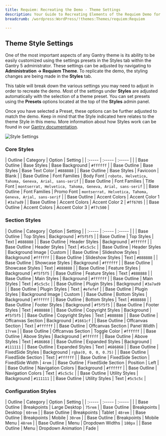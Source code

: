 ```yaml
---
title: Requiem: Recreating the Demo - Theme Settings
description: Your Guide to Recreating Elements of the Requiem Demo for WordPress
breadcrumb: /wordpress:WordPress/!themes:Themes/requiem:Requiem

---
```


Theme Style Settings
-----

One of the most important aspects of any Gantry theme is its ability to be easily customized using the settings presets in the Styles tab within the Gantry 5 administrator. These settings can be adjusted by navigating to **Administration -> Requiem Theme**. To replicate the demo, the styling changes are being made in the **Styles** tab.

This table will break down the various settings you may need to adjust in order to recreate the demo. Most of the settings under **Styles** are adjusted automatically with the selection of a theme preset. You can set presets using the **Presets** options located at the top of the **Styles** admin panel.

Once you have selected a Preset, these options can be further adjusted to match the demo. Keep in mind that the Style indicated here relates to the theme Style in this menu. More information about how Styles work can be found in our [Gantry documentation](http://docs.gantry.org/gantry5/configure/styles).

![Style Settings](assets/style_settings.jpeg)

### Core Styles

| Outline      | Category      | Option          | Setting                                                    |
| :-----       | :-----        | :-----          |                                                            |
| Base Outline | Base Styles   | Base Background | `#ffffff`                                                  |
| Base Outline | Base Styles   | Base Text Color | `#888888`                                                  |
| Base Outline | Base Styles   | Favicoon        | Blank                                                      |
| Base Outline | Font Families | Body Font       | `roboto, Helvetica, Tahoma, Geneva, Arial, sans-serif`     |
| Base Outline | Font Families | Title Font      | `montserrat, Helvetica, Tahoma, Geneva, Arial, sans-serif` |
| Base Outline | Font Families | Promo Font      | `montserrat, Helvetica, Tahoma, Geneva, Arial, sans-serif` |
| Base Outline | Accent Colors | Accent Color 1  | `#3a7ad9`                                                  |
| Base Outline | Accent Colors | Accent Color 2  | `#ff6705`                                                  |
| Base Outline | Accent Colors | Accent Color 3  | `#f7c500`                                                  |

### Section Styles

| Outline      | Category          | Option           | Setting               |
| :-----       | :-----            | :-----           |                       |
| Base Outline | Top Styles        | Background       | `#f5f5f5`             |
| Base Outline | Top Styles        | Text             | `#888888`             |
| Base Outline | Header Styles     | Background       | `#ffffff`             |
| Base Outline | Header Styles     | Text             | `#5c5c5c`             |
| Base Outline | Header Styles     | Background Image | Custom                |
| Base Outline | Slideshow Styles  | Background       | `#ffffff`             |
| Base Outline | Slideshow Styles  | Text             | `#888888`             |
| Base Outline | Showcase Styles   | Background       | `#ffffff`             |
| Base Outline | Showcase Styles   | Text             | `#888888`             |
| Base Outline | Feature Styles    | Background       | `#f5f5f5`             |
| Base Outline | Feature Styles    | Text             | `#888888`             |
| Base Outline | Main Styles       | Background       | `#ffffff`             |
| Base Outline | Main Styles       | Text             | `#5c5c5c`             |
| Base Outline | Plugin Styles  | Background       | `#3a7ad9`             |
| Base Outline | Plugin Styles  | Text             | `#efefef`             |
| Base Outline | Plugin Styles  | Background Image | Custom                |
| Base Outline | Bottom Styles     | Background       | `#ffffff`             |
| Base Outline | Bottom Styles     | Text             | `#888888`             |
| Base Outline | Footer Styles     | Background       | `#f5f5f5`             |
| Base Outline | Footer Styles     | Text             | `#888888`             |
| Base Outline | Copyright Styles  | Background       | `#f5f5f5`             |
| Base Outline | Copyright Styles  | Text             | `#888888`             |
| Base Outline | Offcanvas Section | Background       | `#1661cf`             |
| Base Outline | Offcanvas Section | Text             | `#ffffff`             |
| Base Outline | Offcanvas Section | Panel Width      | `17rem`               |
| Base Outline | Offcanvas Section | Toggle Color     | `#ffffff`             |
| Base Outline | Above Styles      | Background       | `#ffffff`             |
| Base Outline | Above Styles      | Text             | `#686868`             |
| Base Outline | Expanded Styles   | Background       | `#111111`             |
| Base Outline | Expanded Styles   | Text             | `#686868`             |
| Base Outline | FixedSide Styles  | Background       | `rgba(0, 0, 0, 0.75)` |
| Base Outline | FixedSide Section | Text             | `#ffffff`             |
| Base Outline | FixedSide Section | FixedSide Width  | `4rem`                |
| Base Outline | FixedSide Section | Position         | Left                  |
| Base Outline | Navigation Colors | Background       | `#ffffff`             |
| Base Outline | Navigation Colors | Text             | `#5c5c5c`             |
| Base Outline | Utility Styles    | Background       | `#111111`             |
| Base Outline | Utility Styles    | Text             | `#5c5c5c`             |

### Configuration Styles

| Outline      | Category    | Option             | Setting |
| :-----       | :-----      | :-----             |         |
| Base Outline | Breakpoints | Large Desktop      | `75rem` |
| Base Outline | Breakpoints | Desktop            | `60rem` |
| Base Outline | Breakpoints | Tablet             | `48rem` |
| Base Outline | Breakpoints | Mobile             | `30rem` |
| Base Outline | Breakpoints | Mobile Menu        | `48rem` |
| Base Outline | Menu        | Dropdown Widths    | `180px` |
| Base Outline | Menu        | Dropdown Animation | Fade    |
